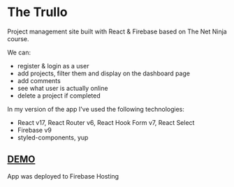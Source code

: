 # The Trullo

Project management site built with React & Firebase based on The Net Ninja course.

We can:

- register & login as a user
- add projects, filter them and display on the dashboard page
- add comments
- see what user is actually online
- delete a project if completed

In my version of the app I've used the following technologies:

- React v17, React Router v6, React Hook Form v7, React Select
- Firebase v9
- styled-components, yup

## [DEMO](https://the-trullo.web.app/login)

App was deployed to Firebase Hosting
